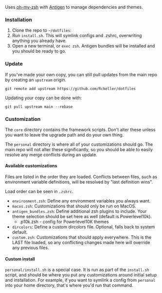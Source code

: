 Uses [oh-my-zsh](https://ohmyz.sh/) with [Antigen](https://github.com/zsh-users/antigen) to manage dependencies and themes.

### Installation

1. Clone the repo to `~/dotfiles`:
2. Run `install.sh`. This will symlink configs and .zshrc, overwriting anything you already have.
3. Open a new terminal, or `exec zsh`. Antigen bundles will be installed and you should be ready to go.

### Update

If you've made your own copy, you can still pull updates from the main repo by creating an `upstream` origin.

```
git remote add upstream https://github.com/Rckeller/dotfiles
```

Updating your copy can be done with:

```
git pull upstream main --rebase
```

### Customization

The `core` directory contains the framework scripts. Don't alter these unless you want to leave the upgrade path and
do your own thing.

The `personal` directory is where all of your customizations should go. The main repo will not alter these significantly,
so you should be able to easily resolve any merge conflicts during an update.

#### Available customizations

Files are listed in the order they are loaded. Conflicts between files, such as
environment variable definitions, will be resolved by "last definition wins".

Load order can be seen in `.zshrc`.

- `environment.zsh`: Define any environment variables you always want.
- `macos.zsh`: Customizations that should only be run on MacOS.
- `antigen_bundles.zsh`: Define additional zsh plugins to include. Your theme selection should be set here as well (default is Powerlevel10k).
  - .p10k.zsh - config for Powerlevel10K themes
- `dircolors`: Define a custom dircolors file. Optional, falls back to system default.
- `custom.zsh`: Customizations that should apply everywhere. This is the LAST file
  loaded, so any conflicting changes made here will override any previous files.

#### Custom install

`personal/install.sh` is a special case. It is run as part of the `install.sh` script, and should be where you put
any customizations around initial setup and installation. For example, if you want to symlink a config from `personal`
into your home directory, that's where you'd run that command.
